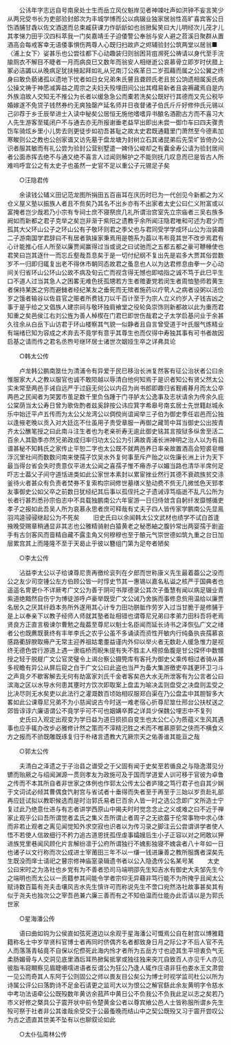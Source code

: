 <!-- { "loadSidebar": true } -->
　　公讳年字志远自号南泉处士生而岳立风仪魁岸见者神竦吐声如洪钟不妄言笑少从两兄受书长为吏部验封郎次为丰城学博而公以病辍业独家居翁性高旷喜宾客公日饬酒脯甘毳以佐文酒退而总束臧获课力作龂龂如也翁掀髯笑曰大儿明经次儿茂才儿其孝悌力田乎汉四科萃我一门矣嘉靖壬子迫倭警公奉翁与安人避之苕溪日聚群从置酒高会每戒客幸无语倭事惧伤两尊人心既归扫故庐之烬辅验封公筑两堂以居翁■〈浦上女下〉娑甚乐也公尝往都下心动趣装归则翁困背疽濒死公祷请以身代至手浣牏厕衣不解目不睫者一月而病良巳又数年而翁安人相继逝公哀慕骨立即岁时伏腊上冢必洁蠲以从晚病足犹扶掖起拜如礼从兄南汀公疾革日二岁孤藉而属之公公翼之终身曰敢负藐诸孤以遗地下忧者如日女兄弟朱氏瞽且聋顾氏老且贫公饷遗相属奚氏病公操文祷于神愿减筭益之周宗之夫妇夭殁埋田间公出其槥易新者且衾褥藏焉自是内外族洎故人交知无不推公为长者以缓急急公而橐若洗矣公既好行其德而又先公税毕婚嫁遂不免贷子钱然券约无爽独罄产延名师并日夜督诸子伯氏斤斤好修仲氏元锡以己卯荐于乡壬辰举进士入读中秘矣公居恒无施他嗜嗜异书酿名酒勘古方而不喜习大人先生游客至辄闭户不与通去亦无所报谢垂老益罕出即出未尝一御巾车曰四夫骤贵饬车骑炫乡里小儿势去则更徒步如初吾甚耻之故太史君既通籍里门萧然至今德素加寒畯则公之教也公创家谱又访先墓于盘龙塘为封树立石其诸昆弟后先茔圹皆倚办公识者服其敏而有礼公尝为验封公营别墅遣一婢侍公峻却之有囊金寿公请为验封居间者公面赤挥去绝不与通又绝不喜言人过闻则解护之不能则抚几叹息而巳是皆古人所难呜呼宜公之有太史子也虽然一史官不足以重公子元锡足子矣 

　　○汪隐君传 

　　余读钱公辅义田记范龙图所捐田五百亩耳在庆历时巳为一代创见今新都之为义仓义屋义塾以振族人者且不赀矣乃其名不出乡亦有不出家者太史公曰仁义附富或以富掩者岂少哉若乃小宗有专祠士庶不寝祭庶几礼所谓治宫室先立宗庙者三吴右族多阙如而新都之君子克举之矣岂非渐于紫阳之遗教乎余所闻汪隐君唯和可述为君少而孤其大父环山公子之环山公有子敬环则君之季父也与君同受学学成环山公为治装趣二子游南国学君辞曰不有居者孰操家秉焉用是匏系为葢以韦布竟其世不改步焉君有心计能推心任人所至以廉贾闻赢得过当或说之曰试驰而之五都五都之豪可鞭棰使也君笑曰岂其逐什一而忘丘壑哉吾息矣于是一切付纪纲不复出先是岩多大贾其俗尝数岁不一归即归辄复出老不得休市朝同态故君之蚤息也人以为达君修息由拳一夕心动间关归省环山公环山公故不病及旬云亡而视含得无憾也即啮指之诚不笃于此巳平生口不道人过当其急人之困畧无难色抚孤甥若方生者赡妻党若闵生者周恤塾师若黄生者保持某医之穷而避雠者经纪某友之垂死而无殡者施药以疗茕人之病者设粥以活俭岁之饿者输谷以佐县官之赈者所费钱刀以千百计至于为宗人立义约岁入子钱吉凶之事于是乎给之又倡族人建宗祠与敬环独肩飨堂之役轮奂崇饰则新都故以此为重而君知重之矣邑侯江右刘公旌为善人棹楔在门君巳即世伤哉君之子太学启基问业于余甚久往余从白岳下山访君于环山楼察其气貌一似静者且自言曾受道于叶氏服气炼精业有端绪巳知为容成之术弃去不竟学有意乎其尊生也而仅得中寿独其事有可书者故因启基之请而传之君名丞煦号继环居士诸世次姻娅生卒之详弗具论 

　　○韩太公传 

　　卢龙韩公鹏南筮仕为清浦令有异爱于民巳移治长洲复然客有征公治状者公曰余惟服家大人之教以服官也诚不敢陨越以辱清白他何知焉于是识者知公有贤父然太公实未常至两邑手诫自远严于过庭无何公以内召为尚书郎即趣归省觐甫朞月而太公卒两邑之民闻者为哭罢市茧足数千里负刍踵于门寻胪太公逸事及志状请余为传余久庇公棠荫当太公寿日曾为歌佐酌者兹奚辞按公讳应箕字希皋号南玄居士先世籍赵城永乐中始迁平卢五传而为太公父龙湾公以倜傥尚谊闻举三子伯为御史季任岩邑而公独以逢掖老晚以贡入对大廷迄不仕虽用子贵受章服一再御之藏笥中耳当御史公出按青齐太公醮笔授之曰此南斗注生者也为老亲祈寿无逾此御史铭其言按狱多纵舍至活二百余人其勖季亦然兄弟政成归率归功太公公为引满故青浦长洲神明之治人以为有县谱甚秘不知韩氏之家传止平恕二字也太公既不就两邑养日率亲故置酒高会短裘皂帽浮沉里社间而数数问南来使孺子饮吴水外复何事至斥产贻之以佐廉长洲上计为天下最当得台省会失时贵意仅平进太公闻之喜孺子惟不瘠赤子以媚当路也清华半席何足吓志士葢父子间守道恬进类如此公家世本素封以累宦挫业然行其德不衰疏族贫交涤釜待火者甚众有负责者焚券不复索构宗祠修世墓缮义塾动费不赀无几微恡色天郅孝友事御史公如父卒之前数日犹经纪其后事以孤侄托之子遗诫谆笃临逝不乱凡公所为长者行甚烈悉孙宗伯志中不具载独鹏南公六年宦游一日归侍敛含自躬纤发靡憾循吏孝子之报如此吾吴人所为哀慕永思者庶可释哉有丈夫子四人皆传家学鹏南公先显鳯羽鸿逵骎骎继起公为不死矣 
　　旧史氏曰以余闻韩太公文武材也绩学不试白首逢掖晚受赐章稍通显非其志也公雅精骑射白猿黄老之秘悉紬之腹钤常出两婴孺于剧盗手有古剑客风而啬精自藏不露圭角又何穆穆也至于酿元气崇世德如筑九重之台日加层累宫其上而隆隆不至于天曷止乎彼以簪组门第为足夸者陋矣 

　　○李太公传 

　　沾益李太公以子给谏尊尼贵再徼纶衮列在夕郎而世称康义先生最着葢公之没而公之友少司空锺公左方伯顾公皆一时惇史节其一惠锡以嘉名私谥之核严于国典者也遥遥名冑更仆不详厥考广文公为善于阴可书厚德录公其次子蚤慧有闻以病足辍业青紫道绝黯然自伤宁为博徒游呼卢豪举既受广文公诫乃舍旃而事修息赀用温给以廉贾名居久之厌其纤趋本务所外遂用其心计专力田功胼胝作劳岁入过当甘脆于是修脯于是上以奉亲下以教子经师人师就其塾者趾相错也谓尊尼兄弟曰孝弟力田科吾将老焉贤良方正直言极谏尔曹勉之哉葢至尊尼以魁士名臣闻而延长诗书之泽恢弘广文之绪者公也既藨既蔉终有丰年李氏之农乎公虽不多诵读而资性开敏内行纯备执丧孺慕哀感路衢辞腴取瘠产无常主迎养祖姑耄耋益谨内外仰以举火者无数赴人缓急惟力是视终无德色尝行游道上遇一隶临桥而睨朱提有失不胜主人榜掠鱼腹是甘公探怀中数镮授之轻于脱屣广文公官灵璧令上谒台察公摄筦库有客托为御史父乘传相过者骑从甚多视瞻有异公从屏后窥之白于广文公曰此盗也当严为备大集游徼吏卒践更环卫刁斗之声竟夕不歇客解去无何有劫富家刘氏千金者客矣邑大水无所泄客有为公言者公曰滨海之区以水导水何患其壅时方饮次即取案上盘盂为喻决盂则盘受之决盘则盂受之比决尽则无水矣吏以此法行之灌溉数百顷始相叹服郑白渠在乃公盘盂中其胆智多大畧如此公课尊尼兄弟不为小慈闻说古今时送一难老宿心折尊尼筮仕邢台公扶杖送之郊皆谆谆六廉语谓公不竟学乎可不可也姻媾卒葬之详具少保魏公埋志中不复列 
　　史氏曰入观定出观变为学日益为道日损损自变生也太公仁心为质蕴义生风其遇事也应手辄办改步必雅修计然之策而不滓精汜胜之术而不椎慕原郭之侠而不横食义方之报而不骄既雕既琢复归于朴绪言遗教大亢厥宗天之佑善谁其能亘之哉 

　　○郭太公传 

　　夫清白之泽遗之于子治县之谱受之于父固有闻于史矣至若循良之与隐逸潜见分镳而贻厥之与绍闻渊源一贯则孝友为政施可及于国而学道爱人训可移于官彼为卓鲁之传而不本其所自者非世家之体例也作郭太公传太公者庐陵之笃行君子也自其少娴于文词试必倾其曹偶食饩射宫与省试者十垂得而失者至于再至于三始以岁贡赴礼部再应廷试拟以教职候选而是时治郭氏易者巳百余人皆一时之选公念即广文所造士宁复过此乃绝意仕进与有志者讲学西原山中揭夫时时觉念念止之义或难之曰不近于禅家止观乎公曰吾所谓觉者孟氏之集义吾所谓止者周子之无欲葢于伦常事物中求心体而非若止观者之离见闻觉知外求空寂也识者以为传习录之脚注云公尝谓讲学者使人悟不若使人信故细行不矜力追古道恩抚孤侄虔事孀嫂后生小子正容以对之罔敢以狎进族党里巷闻风顾化片言解纷凛于公府所谓独行不媿影独寝不媿衾者八十年如一日也诸子以文行称而次公成进士宰莆田三年不以一缣一钱进廉善之教所服膺者深矣先生既没而庠士请祀之瞽宗修神庙寔录辑遗书者以公入隐逸传公名某号某 
　　太史公曰宋时之为洛社也乡党有为不善者恐司马端明邵先生知吉水有御史大夫邹先生今之端明也而太公以一贡籍参其间能令学者宗仰无异藉非笃行能不为所掩乎且闻太公赋诗数百篇有尧夫击壤风吉水先生慎许可而称说先生不啻口宛然洛社故事甚矣其有似于尧夫也独次公之宰吾邑兼六廉三善而有之不知伯温而仕能办此否请以是为郭氏世家 

　　○星海潘公传 

　　语曰曲如钩为公侯直如弦死道边以余观于星海潘公可慨焉公自在射宫以博雅籍籍称名士中岁举贤科官博士者再同时侪偶齐名者都致身日月之际公才不后人官不先人而落落青毡竟不自保以佗傺死此海内怜才者所为五岳方寸也迹其生平坦衷负气无柔肠媚骨与人交洞见底里酒后耳热掀髯抵掌或独往独来突兀自致百人亦见千人亦见彼脂韦窥瞷察见眉睫嗫嚅进语者反谓公为狂公乃逢人辄作庄语非狂也娄水王文肃尝一见公而奇其人东阿于公则固公之师以畏友目公矣公为博士时视学监司杜公以所为诗属公评公曰落韵诗不足金石请更之监司大以为恨公之解官繇此余友黄明字令慈水中考功法语牵公公既殁数年黄访余菰芦中黄日公不负我公不负我此足以志之矣若乃市义好修之槩具公子震开状中前令楚黄金公者以尊宾飨公邑人士皆称服所谓乡先生殁可祭于社者非公其谁哉余受交于公最蚤晚而结山中之契公既殁又习于震开尝叹公为古之遗直其世美不坠有以也聊叙论如此 

　　○太仆弘斋林公传 

